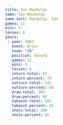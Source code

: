 ```yaml
---
title: Ian MacAulay
name: Ian MacAulay
name-sort: MacAulay, Ian
games: 11
wins: 5
losses: 6
years:
 - year: 2003
   event: Brier
   team: "ON"
   position: Second
   games: 11
   wins: 5
   losses: 6
   inturn-total: 67
   inturn-percent: 75
   outturn-total: 141
   outturn-percent: 84
   draw-total: 107
   draw-percent: 82
   takeout-total: 101
   takeout-percent: 81
   shots-total: 208
   shots-percent: 81
---
```

